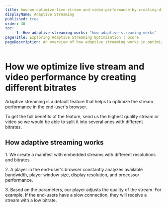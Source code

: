 ```yaml
---
title: how-we-optimize-live-stream-and-video-performance-by-creating-different-bitrates
displayName: Adaptive Streaming
published: true
order: 30
toc:
   --1--How adaptive streaming works: "how-adaptive-streaming-works"
pageTitle: Exploring Adaptive Streaming Optimization | Gcore
pageDescription: An overview of how adaptive streaming works in optimizing live stream and video performance, adjusting video quality based on user-specific parameters.
---
```

# How we optimize live stream and video performance by creating different bitrates

Adaptive streaming is a default feature that helps to optimize the stream performance in the end-user's browser.  

To get the full benefits of the feature, send us the highest quality stream or video so we would be able to split it into several ones with different bitrates. 

## How adaptive streaming works 

1\. We create a manifest with embedded streams with different resolutions and bitrates.  

2\. A player in the end-user's browser constantly analyzes available bandwidth, player window size, display resolution, and processor performance.  

3\. Based on the parameters, our player adjusts the quality of the stream. For example, If the end-users have a slow connection, they will receive a stream with a low bitrate.
